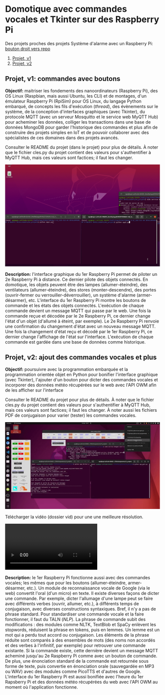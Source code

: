# Domotique avec commandes vocales et Tkinter sur des Raspberry Pi

Des projets proches des projets Système d'alarme avec un Raspberry Pi: <a href="https://github.com/ugolabo/systeme_alarme_rpi">bouton droit vers repo</a>

1. [Projet, v1](#projet-v1-commandes-avec-boutons)
2. [Projet, v2](#projet-v2-ajout-des-commandes-vocales-et-plus)

## Projet, v1: commandes avec boutons

**Objectif:** maitriser les fondements des nanoordinateurs (Raspberry Pi), des OS Linux (Raspbian, mais aussi Ubuntu, les CLI) et de montages, d'un émulateur Raspberry Pi (RpiSim) pour OS Linux, du langage Python embarqué, de concepts les fils d'exécution (*thread*), des évènements sur le système, de la conception d'interfaces graphiques (avec Tkinter), du protocole MQTT (avec un serveur Mosquitto et le service web MyQTT Hub) pour acheminer les données, colliger les transactions dans une base de données MongoDB pour garder l'historique des commandes et plus afin de construire des projets simples en IoT et de pouvoir collaborer avec des spécialistes de ces domaines dans des projets avancés.

Consulter le README du projet (dans le projet) pour plus de détails. À noter que le fichier cles.py du projet contient des valeurs pour s'authentifier à MyQTT Hub, mais ces valeurs sont factices; il faut les changer.

<img src="img/projet_v1.gif" alt="" width="800">

**Description:** l'interface graphique du 1er Raspberry Pi permet de piloter un 2e Raspberry Pi à distance. Ce dernier pilote des objets connectés. En domotique, les objets peuvent être des lampes (allumer-éteindre), des ventilateurs (allumer-éteindre), des stores (monter-descendre), des portes (ouvrir-fermer ou verrouiller-déverrouiller), un système d'alarme (armer-désarmer), etc. L'interface du 1er Raspberry Pi montre les boutons de commande et les états des objets connectés. L'exécution de chaque commande devient un message MQTT qui passe par le web. Une fois la commande reçue et décodée par le 2e Raspberry Pi, ce dernier change l'état d'un objet (d'allumé à éteint, par exemple). Le 2e Raspberry Pi renvoie une confirmation du changement d'état avec un nouveau message MQTT. Une fois la changement d'état reçu et décodé par le 1er Raspberry Pi, ce dernier change l'affichage de l'état sur l'interface. L'exécution de chaque commande est gardée dans une base de données comme historique.

## Projet, v2: ajout des commandes vocales et plus

**Objectif:** poursuivre avec la programmation embarquée et la programmation orientée objet en Python pour bonifier l'interface graphique (avec Tkinter), l'ajouter d'un bouton pour dicter des commandes vocales et incorporer des données météo récupérées sur le web avec l'API OWM afin de les afficher sur l'interface

Consulter le README du projet pour plus de détails. À noter que le fichier cles.py du projet contient des valeurs pour s'authentifier à MyQTT Hub, mais ces valeurs sont factices; il faut les changer. À noter aussi les fichiers PDF de conjugaison pour varier (tester) les commandes vocales.

<img src="img/projet_v2.gif" alt="" width="600">

Télécharger la vidéo (dossier vid) pour une une meilleure résolution.



![](https://github.com/ugolabo/domotique_commandes_vocales/blob/main/vid/projet_v2.mp4)

**Description:** le 1er Raspberry Pi fonctionne aussi avec des commandes vocales; les mêmes que pour les boutons (allumer-éteindre, armer-désarmer, etc.). Un module de reconnaissance vocale de Google (via le web) convertit l'oral (d'un micro) en texte. Il existe diverses façons de dicter une commande. Par exemple, dicter l'allumage d'une lampe peut se faire avec différents verbes (ouvrir, allumer, etc.), à différents temps de conjugaison, avec diverses constructions syntaxiques. Bref, il n'y a pas de phrase standard. Pour standardiser une commande vocale et la faire fonctionner, il faut du TALN (*NLP*). La phrase de commande subit des modifications : des modules comme NLTK, TextBlob et SpaCy enlèvent les stopwords, réduisent la phrase en tokens, puis en lemmes. Un lemme est un mot qui a perdu tout accord ou conjugaison. Les éléments de la phrase réduite sont comparés à des ensembles de mots (des noms non accordés et des verbes à l'infinitif, par exemple) pour retrouver une commande existante. Si la commande existe, cette dernière devient un message MQTT acheminé jusqu'au 2e Raspberry Pi comme avec un bouton de commande. De plus, une énonciation standard de la commande est retournée sous forme de texte, puis convertie en énonciation orale (sauvegardée en MP3 ou WAV) avec des modules comme PicoTTS et d'autres de Google. L'interface du 1er Raspberry Pi est aussi bonifiée avec l'heure du 1er Rapsberry Pi et des données météo récupérées du web avec l'API OWM au moment où l'application fonctionne.
